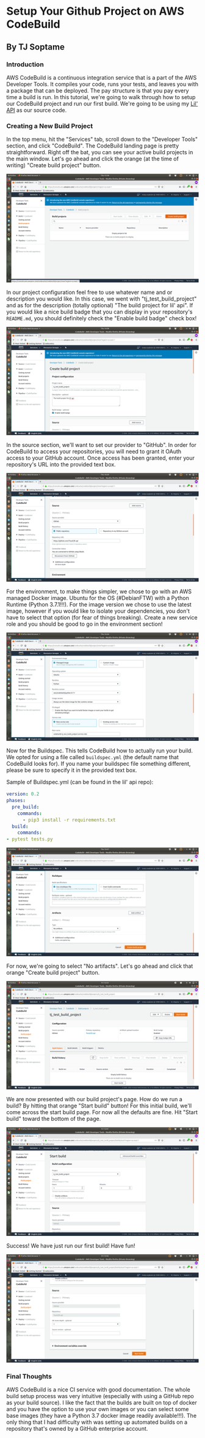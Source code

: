 # Setup Your Github Project on AWS CodeBuild
## By TJ Soptame

### Introduction
AWS CodeBuild is a continuous integration service that is a part of the AWS Developer Tools. It compiles your code, runs your tests, and leaves you with a package that can be deployed. The pay structure is that you pay every time a build is run. In this tutorial, we're going to walk through how to setup our CodeBuild project and run our first build. We're going to be using my [Lil' API](https://github.com/Tuss4/lil-api) as our source code.

### Creating a New Build Project
In the top menu, hit the "Services" tab, scroll down to the "Developer Tools" section, and click "CodeBuild". The CodeBuild landing page is pretty straightforward. Right off the bat, you can see your active build projects in the main window. Let's go ahead and click the orange (at the time of writing) "Create build project" button.

![01](01.png)

In our project configuration feel free to use whatever name and or description you would like. In this case, we went with "tj_test_build_project" and as for the description (totally optional) "The build project for lil' api". If you would like a nice build badge that you can display in your repository's `README.md`, you should definitely check the "Enable build badge" check box!

![02](02.png)

In the source section, we'll want to set our provider to "GitHub". In order for CodeBuild to access your repositories, you will need to grant it OAuth access to your GitHub account. Once access has been granted, enter your repository's URL into the provided text box.

![03](03.png)

For the environment, to make things simpler, we chose to go with an AWS managed Docker image. Ubuntu for the OS (#DebianFTW) with a Python Runtime (Python 3.7.1!!!). For the image version we chose to use the latest image, however if you would like to isolate your dependencies, you don't have to select that option (for fear of things breaking). Create a new service role and you should be good to go in the environment section!

![04](04.png)

Now for the Buildspec. This tells CodeBuild how to actually run your build. We opted for using a file called `buildspec.yml` (the default name that CodeBuild looks for). If you name your buildspec file something different, please be sure to specify it in the provided text box.

Sample of Buildspec.yml (can be found in the lil' api repo):

```yaml
version: 0.2
phases:
  pre_build:
    commands:
      - pip3 install -r requirements.txt
  build:
    commands:
- pytest tests.py
```

![05](05.png)

For now, we're going to select "No artifacts". Let's go ahead and click that orange "Create build project" button.

![06](06.png)

We are now presented with our build project's page. How do we run a build? By hitting that orange "Start build" button! For this initial build, we'll come across the start build page. For now all the defaults are fine. Hit "Start build" toward the bottom of the page.

![07](07.png)

Success! We have just run our first build! Have fun!

![08](08.png)

### Final Thoughts
AWS CodeBuild is a nice CI service with good documentation. The whole build setup process was very intuitive (especially with using a GitHub repo as your build source). I like the fact that the builds are built on top of docker and you have the option to use your own images or you can select some base images (they have a Python 3.7 docker image readily available!!!). The only thing that I had difficulty with was setting up automated builds on a repository that's owned by a GitHub enterprise account.
